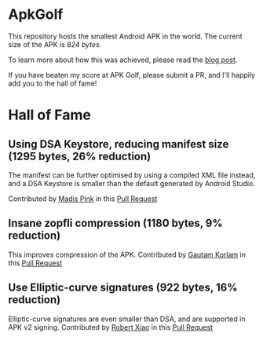 # ApkGolf
This repository hosts the smallest Android APK in the world. The current size of the APK is *824 bytes*.

To learn more about how this was achieved, please read the [blog post](https://fractalwrench.co.uk/posts/playing-apk-golf-how-low-can-an-android-app-go/).

If you have beaten my score at APK Golf, please submit a PR, and I'll happily add you to the hall of fame!


# Hall of Fame

## Using DSA Keystore, reducing manifest size (1295 bytes, 26% reduction)
The manifest can be further optimised by using a compiled XML file instead, and a DSA Keystore is smaller than the default generated by Android Studio.

Contributed by [Madis Pink](https://github.com/madisp) in this [Pull Request](https://github.com/fractalwrench/ApkGolf/pull/3)

## Insane zopfli compression (1180 bytes, 9% reduction)
This improves compression of the APK.
Contributed by [Gautam Korlam](https://github.com/kageiit) in this [Pull Request](https://github.com/fractalwrench/ApkGolf/pull/5)

## Use Elliptic-curve signatures (922 bytes, 16% reduction)
Elliptic-curve signatures are even smaller than DSA, and are supported in APK v2 signing.
Contributed by [Robert Xiao](https://github.com/nneonneo) in this [Pull Request](https://github.com/fractalwrench/ApkGolf/pull/4)
